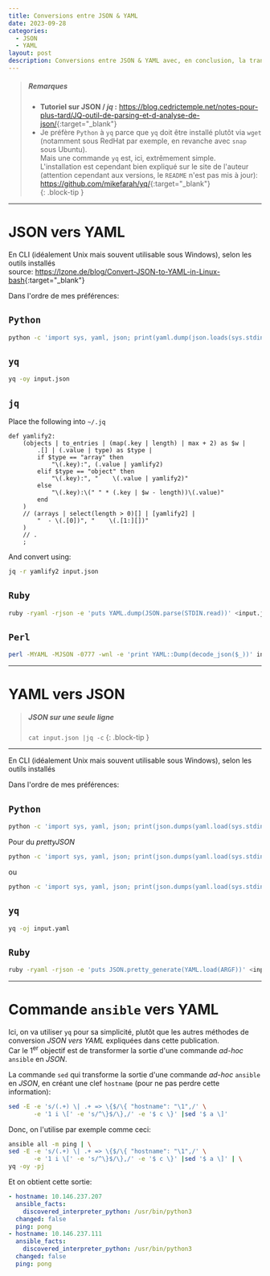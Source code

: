 ```yaml
---
title: Conversions entre JSON & YAML
date: 2023-09-28
categories: 
  - JSON
  - YAML
layout: post
description: Conversions entre JSON & YAML avec, en conclusion, la transformation de la sortie de la commande ad-hoc ansible en YAML
---
```


> ##### Remarques
> 
> - **Tutoriel sur JSON / *jq* :** <https://blog.cedrictemple.net/notes-pour-plus-tard/JQ-outil-de-parsing-et-d-analyse-de-json/>{:target="_blank"}
> - Je préfère `Python` à `yq` parce que `yq` doit être installé plutôt via `wget` (notamment sous RedHat par exemple, en revanche avec `snap` sous Ubuntu).  
>   Mais une commande `yq` est, ici, extrêmement simple.  
>   L'installation est cependant bien expliqué sur le site de l'auteur (attention cependant aux versions, le `README` n'est pas mis à jour): <https://github.com/mikefarah/yq/>{:target="_blank"}  
{: .block-tip }

---

JSON vers YAML
==============

En CLI (idéalement Unix mais souvent utilisable sous Windows), selon les outils installés  
source: <https://lzone.de/blog/Convert-JSON-to-YAML-in-Linux-bash>{:target="_blank"}  

Dans l'ordre de mes préférences:

## `Python`
```sh
python -c 'import sys, yaml, json; print(yaml.dump(json.loads(sys.stdin.read())))' <input.json
```

## `yq`
```sh
yq -oy input.json
```

## `jq`
Place the following into `~/.jq`
```
def yamlify2:
    (objects | to_entries | (map(.key | length) | max + 2) as $w |
        .[] | (.value | type) as $type |
        if $type == "array" then
            "\(.key):", (.value | yamlify2)
        elif $type == "object" then
            "\(.key):", "    \(.value | yamlify2)"
        else
            "\(.key):\(" " * (.key | $w - length))\(.value)"
        end
    )
    // (arrays | select(length > 0)[] | [yamlify2] |
        "  - \(.[0])", "    \(.[1:][])"
    )
    // .
    ;
```
And convert using:
```sh
jq -r yamlify2 input.json
```

## `Ruby`
```sh
ruby -ryaml -rjson -e 'puts YAML.dump(JSON.parse(STDIN.read))' <input.json
```

## `Perl`
```sh
perl -MYAML -MJSON -0777 -wnl -e 'print YAML::Dump(decode_json($_))' input.json
```

---

YAML vers JSON
==============

> ##### JSON sur une seule ligne
> `cat input.json |jq -c`
{: .block-tip }

---

En CLI (idéalement Unix mais souvent utilisable sous Windows), selon les outils installés  

Dans l'ordre de mes préférences:  

## `Python`
```sh
python -c 'import sys, yaml, json; print(json.dumps(yaml.load(sys.stdin.read(),Loader=yaml.FullLoader)))' <input.yaml
```
Pour du *prettyJSON*
```sh
python -c 'import sys, yaml, json; print(json.dumps(yaml.load(sys.stdin.read(),Loader=yaml.FullLoader),indent=2))' <input.yaml
```
ou
```sh
python -c 'import sys, yaml, json; print(json.dumps(yaml.load(sys.stdin.read(),Loader=yaml.FullLoader)))' <input.yaml | jq
```

## `yq`
```sh
yq -oj input.yaml
```

## `Ruby`
```sh
ruby -ryaml -rjson -e 'puts JSON.pretty_generate(YAML.load(ARGF))' <input.yaml
```

---

Commande `ansible` vers YAML
============================

Ici, on va utiliser `yq` pour sa simplicité, plutôt que les autres méthodes de conversion *JSON vers YAML* expliquées dans cette publication.  
Car le 1<sup>er</sup> objectif est de transformer la sortie d'une commande *ad-hoc* `ansible` en *JSON*.  

La commande `sed` qui transforme la sortie d'une commande *ad-hoc* `ansible` en *JSON*, en créant une clef `hostname` (pour ne pas perdre cette information):
```sh
sed -E -e 's/(.+) \| .+ => \{$/\{ "hostname": "\1",/' \
       -e '1 i \[' -e 's/^\}$/\},/' -e '$ c \}' |sed '$ a \]'
```
Donc, on l'utilise par exemple comme ceci:
```sh
ansible all -m ping | \
sed -E -e 's/(.+) \| .+ => \{$/\{ "hostname": "\1",/' \
       -e '1 i \[' -e 's/^\}$/\},/' -e '$ c \}' |sed '$ a \]' | \
yq -oy -pj
```
Et on obtient cette sortie:
```yaml
- hostname: 10.146.237.207
  ansible_facts:
    discovered_interpreter_python: /usr/bin/python3
  changed: false
  ping: pong
- hostname: 10.146.237.111
  ansible_facts:
    discovered_interpreter_python: /usr/bin/python3
  changed: false
  ping: pong
```
